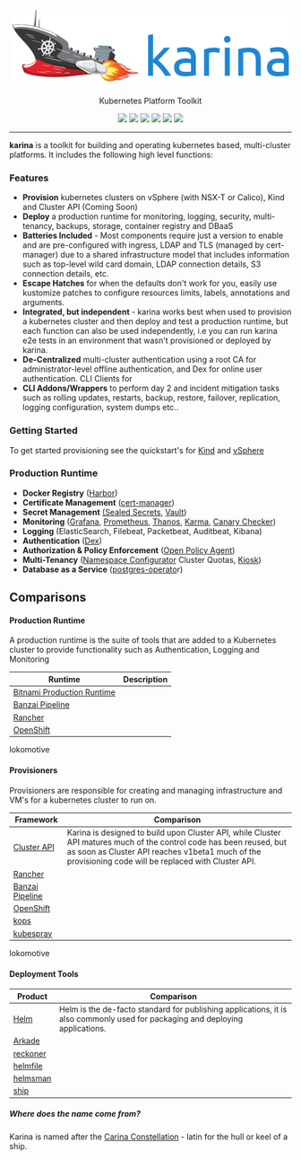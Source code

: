 

<h1 align="center"><img src="https://github.com/flanksource/karina/raw/master/docs/img/logo.png"></i></h1>
  <p align="center">Kubernetes Platform Toolkit</p>
<p align="center">
<a href="https://circleci.com/gh/flanksource/karina"><img src="https://circleci.com/gh/flanksource/karina.svg?style=svg"></a>
<a href="https://goreportcard.com/report/github.com/flanksource/karina"><img src="https://goreportcard.com/badge/github.com/flanksource/karina"></a>
<img src="https://img.shields.io/badge/K8S-1.17%20%7C%201.18-lightgrey.svg"/>
<img src="https://img.shields.io/badge/Infra-vSphere%20%7C%20Kind-lightgrey.svg"/>
<img src="https://img.shields.io/github/license/flanksource/karina.svg?style=flat-square"/>
<a href="https://karina.docs.flanksource.com"> <img src="https://img.shields.io/badge/☰-Docs-lightgrey.svg"/> </a>
</p>


---

**karina** is a toolkit for building and operating kubernetes based, multi-cluster platforms. It includes the following high level functions:



### Features

* **Provision** kubernetes clusters on vSphere (with NSX-T or Calico), Kind and Cluster API (Coming Soon)
* **Deploy** a production runtime for monitoring, logging, security, multi-tenancy, backups, storage, container registry and DBaaS
* **Batteries Included** - Most components require just a version to enable and are pre-configured with ingress, LDAP and TLS (managed by cert-manager) due to a shared infrastructure model that includes information such as top-level wild card domain, LDAP connection details, S3 connection details, etc.
* **Escape Hatches** for when the defaults don't work for you, easily use kustomize patches to configure resources limits, labels, annotations and arguments.
* **Integrated, but independent** - karina works best when used to provision a kubernetes cluster and then deploy and test a production runtime, but each function can also be used independently, i.e you can run karina e2e tests in an environment that wasn't provisioned or deployed by karina.
* **De-Centralized** multi-cluster authentication using a root CA for administrator-level offline authentication, and Dex for online user authentication.
CLI Clients for
* **CLI Addons/Wrappers** to perform day 2 and incident mitigation tasks such as rolling updates, restarts, backup, restore, failover, replication, logging configuration, system dumps etc..



### Getting Started
To get started provisioning see the quickstart's for [Kind](https://karina.docs.flanksource.com/admin-guide/provisioning/kind/) and [vSphere](https://karina.docs.flanksource.com/admin-guide/provisioning/vsphere/) <br>

### Production Runtime

* **Docker Registry** ([Harbor](http://goharbor.io/))
* **Certificate Management** ([cert-manager](https://cert-manager.io/))
* **Secret Management** [(Sealed Secrets](https://github.com/bitnami-labs/sealed-secrets), [Vault](https://www.vaultproject.io/))
* **Monitoring** ([Grafana](https://github.com/integr8ly/grafana-operator), [Prometheus](https://github.com/coreos/prometheus-operator), [Thanos](https://thanos.io/), [Karma](https://github.com/prymitive/karma), [Canary Checker](https://github.com/flanksource/canary-checker))
* **Logging** (ElasticSearch, Filebeat, Packetbeat, Auditbeat, Kibana)
* **Authentication** ([Dex](https://github.com/dexidp/dex))
* **Authorization & Policy Enforcement** ([Open Policy Agent](https://www.openpolicyagent.org/))
* **Multi-Tenancy** ([Namespace Configurator](https://github.com/redhat-cop/namespace-configuration-operator) Cluster Quotas, [Kiosk](https://github.com/kiosk-sh/kiosk))
* **Database as a Service** ([postgres-operato](https://github.com/zalando/postgres-operator)r)



## Comparisons

#### Production Runtime

A production runtime is the suite of tools that are added to a Kubernetes cluster to provide functionality such as Authentication, Logging and  Monitoring

| Runtime                                                      | Description |
| ------------------------------------------------------------ | ----------- |
| [Bitnami Production Runtime](https://github.com/bitnami/kube-prod-runtime) |             |
| [Banzai Pipeline](https://github.com/banzaicloud/pipeline)   |             |
| [Rancher](https://rancher.com/docs/rancher/v2.x/en/overview/) |             |
| [OpenShift](https://www.openshift.com/)                      |             |

lokomotive

#### Provisioners

Provisioners are responsible for creating and managing infrastructure and VM's for a kubernetes cluster to run on.

| Framework                                                    | Comparison                                                   |
| ------------------------------------------------------------ | ------------------------------------------------------------ |
| [Cluster API](https://cluster-api.sigs.k8s.io/)              | Karina is designed to build upon Cluster API, while Cluster API matures much of the control code has been reused, but as soon as Cluster API reaches v1beta1 much of the provisioning code will be replaced with Cluster API. |
| [Rancher](https://rancher.com/docs/rancher/v2.x/en/overview/) |                                                              |
| [Banzai Pipeline](https://github.com/banzaicloud/pipeline)   |                                                              |
| [OpenShift](https://www.openshift.com/)                      |                                                              |
| [kops](https://kops.sigs.k8s.io/)                            |                                                              |
| [kubespray](https://github.com/kubernetes-sigs/kubespray)    |                                                              |

lokomotive

#### Deployment Tools

| Product     | Comparison                                                   |
| ----------- | ------------------------------------------------------------ |
| [Helm](https://helm.sh/) | Helm is the de-facto standard for publishing applications, it is also commonly used for packaging and deploying applications. |
| [Arkade](https://github.com/alexellis/arkade) |                                                              |
|[reckoner](https://github.com/FairwindsOps/reckoner)       |                                                              |
|[helmfile](https://github.com/roboll/helmfile)  | |
| [helmsman](https://github.com/Praqma/helmsman) | |
| [ship](https://github.com/replicatedhq/ship) | |



##### Where does the name come from?

Karina is named after the [Carina Constellation](https://en.wikipedia.org/wiki/Carina_(constellation)) - latin for the hull or keel of a ship.


